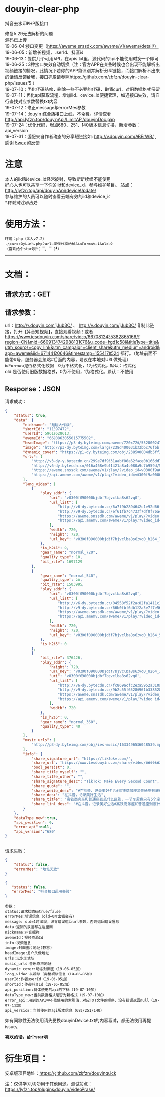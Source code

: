 # douyin-clear-php
抖音去水印PHP版接口  

修复5.29无法解析的问题  
源码已上传  
19-06-04:接口变更（https://aweme.snssdk.com/aweme/v1/aweme/detail/）  
19-06-05：新增长视频，userId、抖音id  
19-06-13：提供几个可用API，在apis.txt里，源代码的api不能使用时换一个即可  
19-06-25：3种接口失效自动切换（注：官方APP在某些时候也会出现不能解析出视频链接的情况，此情况下若你的APP能识别并解析分享链接，而接口解析不出来的话请反馈给我，接口抓取请参照https://github.com/zbfzn/douyin-clear-php/issues/5 ）  
19-07-10：优化代码结构，删除一些不必要的代码，取消curl，对旧数据格式保留  
19-07-11：优化api获取流程，增加iid、device_id便捷管理，如遇接口失效，请自行查找对应参数替换txt内容  
19-07-12：修正message与errorMes参数  
19-07-14：douyin 综合版接口上线，不免费。详情查看 http://api.lyfzn.top/douyinApi/LimitAPi/douyinDoc.php  
19-07-24：优化代码，增加680、251、140版本信息切换，新增参数：api_version  
19-07-31：适配来自作者动态的分享短链接如: http://v.douyin.com/ABErWB/ ,感谢 [5wcx](https://github.com/5wcx) 的反馈 


# 注意  
本人的iid和device_id经常被封，导致断断续续不能使用    
好心人也可以共享一下你的iid和device_id，参与维护项目。
站点：http://lyfzn.top/api/douyinApi/deviceUpdate/  
参与维护的人员可以随时查看云端有效的iid和device_id  
**转载请注明出处*

使用方法：  
==
    环境：php（本人v7.2）
    ./parseByLink.php?url=视频分享地址&isFormat=1&old=0
    （喜欢给个star呗┗( ▔, ▔ )┛）
 ********
 文档： 
 ==
  请求方式：GET  
  --
  请求参数：  
  --
  url：http://v.douyin.com/jJub3C/ 、 http://v.douyin.com/jJub3C/ 复制此链接，打开【抖音短视频】，直接观看视频！或者 https://www.iesdouyin.com/share/video/6670812435382865166/?region=CN&mid=6609134742988131076&u_code=hgd1c58i&titleType=title&utm_source=copy_link&utm_campaign=client_share&utm_medium=android&app=aweme&iid=67144120646&timestamp=1554178524
都行。（地址前面不能带\#号，服务器会忽略\#后面的内容，建议在本地对URL做处理）  
  isFormat:是否格式化数据，0为不格式化，1为格式化。默认：格式化  
  old:是否使用旧版数据格式，0为不使用，1为格式化。默认：不使用  
  
  Response：JSON  
  --
请求成功：
````json
{
    "status": true,
    "data": {
        "nickname": "翔翔大作战",
        "shortId": "11397472",
        "userId": 59618628613,
        "awemeId": "6690863055015775502",
        "headImage": "https://p3-dy.byteimg.com/aweme/720x720/552800247d0a9e145b74.jpeg",
        "image": "http://p3-dy.byteimg.com/large/238d400031b33bbc76f6b.jpeg",
        "dynamic_cover": "https://p1-dy.byteimg.com/obj/238500004db5ff26aea6a",
        "urls": [
            "http://v3-dy-y.bytecdn.cn/299e7df9631aabf06a62face0b166dd7/5d24d545/video/m/220c37bbfd63b114b48a33ec7fe99ff4cab116210f630000aa53aeba0895/?rc=amhpeWp0dW1lbTMzZGkzM0ApQHRAbzQ3ODozNjczNDY4MzM6PDNAKXUpQGczdSlAZjN2KUBmcHcxZnNoaGRmOzRAYmllaDQzbmRhXy0tNi0wc3MtbyNvIy42MjM1LS4tLTIyLS4tLi9pOmIvcCM6YS1xIzpgLW8jYmZoXitqdDojLy5e",
            "http://v6-dy.bytecdn.cn/016a468e9b01421a8a4c080a9c7b959d/5d24d545/video/m/220c37bbfd63b114b48a33ec7fe99ff4cab116210f630000aa53aeba0895/",
            "https://aweme.snssdk.com/aweme/v1/play/?video_id=v0300f9a0000bjdbgjqr6q7gkvhfleeg&line=0&ratio=540p&media_type=4&vr_type=0&improve_bitrate=0&is_play_url=1",
            "https://api.amemv.com/aweme/v1/play/?video_id=v0300f9a0000bjdbgjqr6q7gkvhfleeg&line=1&ratio=540p&media_type=4&vr_type=0&improve_bitrate=0&is_play_url=1"
        ],
        "long_video": [
            {
                "play_addr": {
                    "uri": "v0300f090000bjdbf7bjvclba8s62vq0",
                    "url_list": [
                        "http://v6-dy.bytecdn.cn/6a7f9b2894642c1e92d66f6bb3922dd0/5d24d655/video/m/220f78f17639c464b24900c30f7f77fbb6311620e43c000056cfc17f4827/?rc=M3k5O2VmbTplbTMzPGkzM0ApQHRAbzQ3ODozNjczNDY4MzM6PDNAKXUpQGczdSlAZjN2KUBmcHcxZnNoaGRmOzRAbi9wXmlzX2NhXy0tLS0wc3M1byNvIy42MjM1LS4tLTIyLS4tLi9pOmIwcCM6YS1xIzpgLW8jYmZoXitqdDojLy5e",
                        "http://v9-dy.bytecdn.cn/ef61fb7c4733f7df0f76ac2ff5183f92/5d24d655/video/m/220f78f17639c464b24900c30f7f77fbb6311620e43c000056cfc17f4827/",
                        "https://aweme.snssdk.com/aweme/v1/play/?video_id=v0300f090000bjdbf7bjvclba8s62vq0&line=0&ratio=720p&media_type=4&vr_type=0&improve_bitrate=0&is_play_url=1",
                        "https://api.amemv.com/aweme/v1/play/?video_id=v0300f090000bjdbf7bjvclba8s62vq0&line=1&ratio=720p&media_type=4&vr_type=0&improve_bitrate=0&is_play_url=1"
                    ],
                    "width": 720,
                    "height": 720,
                    "url_key": "v0300f090000bjdbf7bjvclba8s62vq0_h264_720p_1697129"
                },
                "is_h265": 0,
                "gear_name": "normal_720",
                "quality_type": 10,
                "bit_rate": 1697129
            },
            {
                "gear_name": "normal_540",
                "quality_type": 20,
                "bit_rate": 1503995,
                "play_addr": {
                    "uri": "v0300f090000bjdbf7bjvclba8s62vq0",
                    "url_list": [
                        "http://v6-dy.bytecdn.cn/04558f52f2ac82fa1411c10890aabd03/5d24d655/video/m/220477b41d319374f16ae3f3a60861490c911620dd33000097146d7159d2/?rc=M3k5O2VmbTplbTMzPGkzM0ApQHRAbzQ3ODozNjczNDY4MzM6PDNAKXUpQGczdSlAZjN2KUBmcHcxZnNoaGRmOzRAbi9wXmlzX2NhXy0tLS0wc3M1byNvIy42MjM1LS4tLTIyLS4tLi9pOmIwcCM6YS1xIzpgLW8jYmZoXitqdDojLy5e",
                        "http://v9-dy.bytecdn.cn/66b0fbf6db122a5e7f7e56c9fbb9cfaa/5d24d655/video/m/220477b41d319374f16ae3f3a60861490c911620dd33000097146d7159d2/",
                        "https://aweme.snssdk.com/aweme/v1/play/?video_id=v0300f090000bjdbf7bjvclba8s62vq0&line=0&ratio=540p&media_type=4&vr_type=0&improve_bitrate=0&is_play_url=1",
                        "https://api.amemv.com/aweme/v1/play/?video_id=v0300f090000bjdbf7bjvclba8s62vq0&line=1&ratio=540p&media_type=4&vr_type=0&improve_bitrate=0&is_play_url=1"
                    ],
                    "width": 720,
                    "height": 720,
                    "url_key": "v0300f090000bjdbf7bjvclba8s62vq0_h264_540p_1503995"
                },
                "is_h265": 0
            },
            {
                "bit_rate": 376426,
                "play_addr": {
                    "height": 720,
                    "url_key": "v0300f090000bjdbf7bjvclba8s62vq0_h264_360p_376426",
                    "uri": "v0300f090000bjdbf7bjvclba8s62vq0",
                    "url_list": [
                        "http://v6-dy.bytecdn.cn/fc869acfc2e2a5952a310a311029477c/5d24d655/video/m/22044ef5d82c05446f488d4e6e2bc399f1e116210b63000033af3f0b1ce9/?rc=M3k5O2VmbTplbTMzPGkzM0ApQHRAbzQ3ODozNjczNDY4MzM6PDNAKXUpQGczdSlAZjN2KUBmcHcxZnNoaGRmOzRAbi9wXmlzX2NhXy0tLS0wc3M1byNvIy42MjM1LS4tLTIyLS4tLi9pOmIucCM6YS1xIzpgLW8jYmZoXitqdDojLy5e",
                        "http://v9-dy.bytecdn.cn/9b2c55f65280961b3385282a01e4aeb2/5d24d655/video/m/22044ef5d82c05446f488d4e6e2bc399f1e116210b63000033af3f0b1ce9/",
                        "https://aweme.snssdk.com/aweme/v1/play/?video_id=v0300f090000bjdbf7bjvclba8s62vq0&line=0&ratio=360p&media_type=4&vr_type=0&improve_bitrate=0&is_play_url=1",
                        "https://api.amemv.com/aweme/v1/play/?video_id=v0300f090000bjdbf7bjvclba8s62vq0&line=1&ratio=360p&media_type=4&vr_type=0&improve_bitrate=0&is_play_url=1"
                    ],
                    "width": 720
                },
                "is_h265": 0,
                "gear_name": "normal_360",
                "quality_type": 40
            }
        ],
        "music_urls": [
            "http://p3-dy.byteimg.com/obj/ies-music/1633496586048539.mp3"
        ],
        "info": {
            "share_signature_url": "https://tiktokv.com/",
            "share_url": "https://www.iesdouyin.com/share/video/6690863055015775502/?region=CN&mid=6690707475848809230&u_code=gj49fkd1&titleType=title",
            "bool_persist": 0,
            "share_title_myself": "",
            "share_title_other": "",
            "share_signature_desc": "TikTok: Make Every Second Count",
            "share_quote": "",
            "share_weibo_desc": "#在抖音，记录美好生活#高铁商务座和普通座到底什么区别，一节车厢竟只有5个座位，太爽#vlog美食记 #抖音玩乐攻略 ",
            "share_desc": "在抖音，记录美好生活",
            "share_title": "高铁商务座和普通座到底什么区别，一节车厢竟只有5个座位，太爽#vlog美食记 #抖音玩乐攻略 ",
            "share_link_desc": "#在抖音，记录美好生活#高铁商务座和普通座到底什么区别，一节车厢竟只有5个座位，太爽#vlog美食记 #抖音玩乐攻略  %s 复制此链接，打开【抖音短视频】，直接观看视频！"
        }
    },
    "dataType_new":true,
    "api_position": 0,
    "error_api":null,
    "api_version":"680"
}
      
````
请求失败：
````json
{
    "status": false,
    "errorMes": "地址无效"
}
````
````json
{
   "status": false,
   "errorMes": "抖音接口调用失败"
}
````

    参数：
    status:请求状态码true/false  
    errorMes:错误信息（old=0时出错会有） 
    message: old=1时出现，没有错误返回url参数，否则返回错误信息  
    data:返回的数据都在这里面  
    nickname:抖音昵称  
    awemeId：视频资源Id
    info:视频信息 
    image:封面图片地址(静态)
    headImage:用户头像地址  
    urls:无水印地址  
    music_urls:音乐原声地址 
    dynamic_cover:动态封面图（19-06-05加）  
    long_video:长视频（完整视频信息（19-06-05加）  
    userId:作者userId（19-06-05加）  
    shortId：作者抖音Id（19-06-05加）  
    api_position:具体使用的api的下标（19-07-10加）  
    dataType_new:当前数据格式是否为新格式（19-07-10加）  
    error_api：用到的API中不能使用的索引值，对应TXT文件的顺序，没有错误返回null（19-07-11加）  
    api_version：当前使用的api版本信息（680/251/140）
    
   如有间歇性无法使用请先更换douyinDevice.txt的内容再试，都无法使用再提issue。    

**喜欢的话，给个star呗**

衍生项目：  
==
安卓版项目地址：https://github.com/zbfzn/douyinquick  


<font>注：仅供学习,切勿用于其他用途。</font>测试站点：https://lyfzn.top/plugins/douyin/videoPrase/
